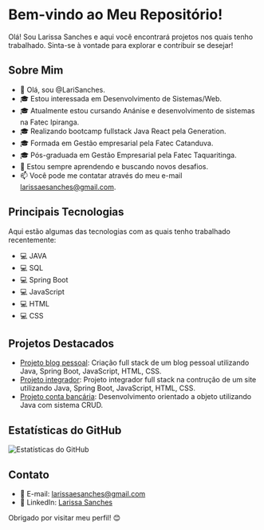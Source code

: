 
# Bem-vindo ao Meu Repositório!

Olá! Sou Larissa Sanches e aqui você encontrará projetos nos quais tenho trabalhado. Sinta-se à vontade para explorar e contribuir se desejar!

## Sobre Mim

- 👋 Olá, sou @LariSanches.
- 🎓 Estou interessada em Desenvolvimento de Sistemas/Web.
- 🎓 Atualmente estou cursando Anánise e desenvolvimento de sistemas na Fatec Ipiranga.
- 🎓 Realizando bootcamp fullstack Java React pela Generation.
- 🎓 Formada em Gestão empresarial pela Fatec Catanduva.
- 🎓 Pós-graduada em Gestão Empresarial pela Fatec Taquaritinga.
- 🌱 Estou sempre aprendendo e buscando novos desafios.
- 📫 Você pode me contatar através do meu e-mail larissaesanches@gmail.com.

## Principais Tecnologias

Aqui estão algumas das tecnologias com as quais tenho trabalhado recentemente:

- 💻 JAVA
- 💻 SQL
- 💻 Spring Boot
- 💻 JavaScript
- 💻 HTML
- 💻 CSS

## Projetos Destacados

- [Projeto blog pessoal](https://github.com/LariSanches/projeto_blog_pessoal): Criação full stack de um blog pessoal utilizando Java, Spring Boot, JavaScript, HTML, CSS.
- [Projeto integrador](https://github.com/abstifree/projetoIntegrador): Projeto integrador full stack na contrução de um site  utilizando Java, Spring Boot, JavaScript, HTML, CSS.
- [Projeto conta bancária](https://github.com/LariSanches/Projeto-conta-bancaria-Java): Desenvolvimento orientado a objeto utilizando Java com sistema CRUD.


## Estatísticas do GitHub

![Estatísticas do GitHub](https://github-readme-stats.vercel.app/api?username=LariSanches&show_icons=true)

## Contato

- 📧 E-mail: larissaesanches@gmail.com
- 💼 LinkedIn: [Larissa Sanches](https://www.linkedin.com/in/larissasanches/)

Obrigado por visitar meu perfil! 😊
